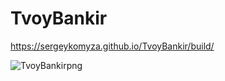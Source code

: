 # TvoyBankir

https://sergeykomyza.github.io/TvoyBankir/build/

![TvoyBankirpng](https://github.com/sergeykomyza/TvoyBankir/assets/62849901/15174bf1-af78-41b1-9c7b-00679fafb38f)
